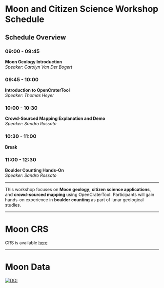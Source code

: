 # Moon and Citizen Science Workshop Schedule

## Schedule Overview

### **09:00 - 09:45**  
**Moon Geology Introduction**  
*Speaker: Carolyn Van Der Bogert*  

### **09:45 - 10:00**  
**Introduction to OpenCraterTool**  
*Speaker: Thomas Heyer*  

### **10:00 - 10:30**  
**Crowd-Sourced Mapping Explanation and Demo**  
*Speaker: Sandro Rossato*  

### **10:30 - 11:00**  
**Break**  

### **11:00 - 12:30**  
**Boulder Counting Hands-On**  
*Speaker: Sandro Rossato*  

---

This workshop focuses on **Moon geology**, **citizen science applications**, and **crowd-sourced mapping** using OpenCraterTool. Participants will gain hands-on experience in **boulder counting** as part of lunar geological studies.

---
# Moon CRS

CRS is available [here](https://github.com/europlanet-gmap/winter-school-2025/tree/main/crs#moon-mapping-project)

---

# Moon Data

[![DOI](https://zenodo.org/badge/DOI/10.5281/zenodo.14840731.svg)](https://doi.org/10.5281/zenodo.14840731)
